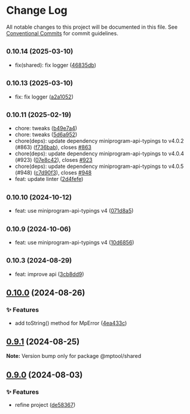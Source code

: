 # Change Log

All notable changes to this project will be documented in this file. See [Conventional Commits](https://conventionalcommits.org) for commit guidelines.

## <small>0.10.14 (2025-03-10)</small>

- fix(shared): fix logger ([46835db](https://github.com/miniapp-tool/mptool/commit/46835db))

## <small>0.10.13 (2025-03-10)</small>

- fix: fix logger ([a2a1052](https://github.com/miniapp-tool/mptool/commit/a2a1052))

## <small>0.10.11 (2025-02-19)</small>

- chore: tweaks ([b49e7a4](https://github.com/miniapp-tool/mptool/commit/b49e7a4))
- chore: tweaks ([5d6a952](https://github.com/miniapp-tool/mptool/commit/5d6a952))
- chore(deps): update dependency miniprogram-api-typings to v4.0.2 (#863) ([f736bab](https://github.com/miniapp-tool/mptool/commit/f736bab)), closes [#863](https://github.com/miniapp-tool/mptool/issues/863)
- chore(deps): update dependency miniprogram-api-typings to v4.0.4 (#923) ([07e8c42](https://github.com/miniapp-tool/mptool/commit/07e8c42)), closes [#923](https://github.com/miniapp-tool/mptool/issues/923)
- chore(deps): update dependency miniprogram-api-typings to v4.0.5 (#948) ([c7d90f3](https://github.com/miniapp-tool/mptool/commit/c7d90f3)), closes [#948](https://github.com/miniapp-tool/mptool/issues/948)
- feat: update linter ([2d4fefe](https://github.com/miniapp-tool/mptool/commit/2d4fefe))

## <small>0.10.10 (2024-10-12)</small>

- feat: use miniprogram-api-typings v4 ([071d8a5](https://github.com/miniapp-tool/mptool/commit/071d8a5))

## <small>0.10.9 (2024-10-06)</small>

- feat: use miniprogram-api-typings v4 ([10d6856](https://github.com/miniapp-tool/mptool/commit/10d6856))

## <small>0.10.3 (2024-08-29)</small>

- feat: improve api ([3cb8dd9](https://github.com/miniapp-tool/mptool/commit/3cb8dd9))

## [0.10.0](https://github.com/miniapp-tool/mptool/compare/v0.9.1...v0.10.0) (2024-08-26)

### ✨ Features

- add toString() method for MpError ([4ea433c](https://github.com/miniapp-tool/mptool/commit/4ea433cc7b05305f95f4a8b8460fd234a9bc1922))

## [0.9.1](https://github.com/miniapp-tool/mptool/compare/v0.9.0...v0.9.1) (2024-08-25)

**Note:** Version bump only for package @mptool/shared

## [0.9.0](https://github.com/miniapp-tool/mptool/compare/v0.8.6...v0.9.0) (2024-08-03)

### ✨ Features

- refine project ([de58367](https://github.com/miniapp-tool/mptool/commit/de58367ee7ed52a842db0d1ce31b427fd61cfc34))

